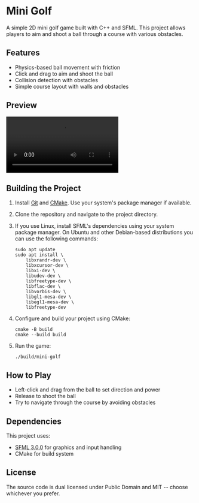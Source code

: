 # Mini Golf

A simple 2D mini golf game built with C++ and SFML. This project allows players to aim and shoot a ball through a course with various obstacles.

## Features

- Physics-based ball movement with friction
- Click and drag to aim and shoot the ball
- Collision detection with obstacles
- Simple course layout with walls and obstacles

## Preview

![Mini Golf Gameplay](.github/recording.mov)

## Building the Project

1. Install [Git](https://git-scm.com/downloads) and [CMake](https://cmake.org/download/). Use your system's package manager if available.

2. Clone the repository and navigate to the project directory.

3. If you use Linux, install SFML's dependencies using your system package manager. On Ubuntu and other Debian-based distributions you can use the following commands:
   ```
   sudo apt update
   sudo apt install \
       libxrandr-dev \
       libxcursor-dev \
       libxi-dev \
       libudev-dev \
       libfreetype-dev \
       libflac-dev \
       libvorbis-dev \
       libgl1-mesa-dev \
       libegl1-mesa-dev \
       libfreetype-dev
   ```

4. Configure and build your project using CMake:
   ```
   cmake -B build
   cmake --build build
   ```

5. Run the game:
   ```
   ./build/mini-golf
   ```

## How to Play

- Left-click and drag from the ball to set direction and power
- Release to shoot the ball
- Try to navigate through the course by avoiding obstacles

## Dependencies

This project uses:
- [SFML 3.0.0](https://www.sfml-dev.org/) for graphics and input handling
- CMake for build system

## License

The source code is dual licensed under Public Domain and MIT -- choose whichever you prefer.
